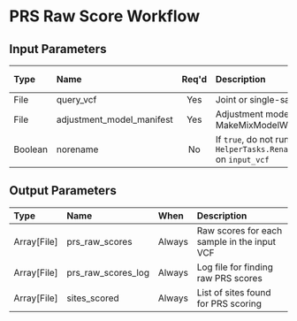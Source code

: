 # PRS Raw Score Workflow

## Input Parameters

| Type | Name | Req'd | Description | Default Value |
| :--- | :--- | :---: | :--- | :--- |
| File | query_vcf | Yes | Joint or single-sample VCF to score | |
| File | adjustment_model_manifest | Yes | Adjustment model manifest file from MakeMixModelWorkflow | |
| Boolean | norename | No | If `true`, do not run `HelperTasks.RenameChromosomesInVcf` on `input_vcf` | false |

## Output Parameters

| Type | Name | When | Description |
| :--- | :--- | :--- | :--- |
| Array[File] | prs_raw_scores | Always | Raw scores for each sample in the input VCF |
| Array[File] | prs_raw_scores_log | Always | Log file for finding raw PRS scores |
| Array[File] | sites_scored | Always | List of sites found for PRS scoring |
